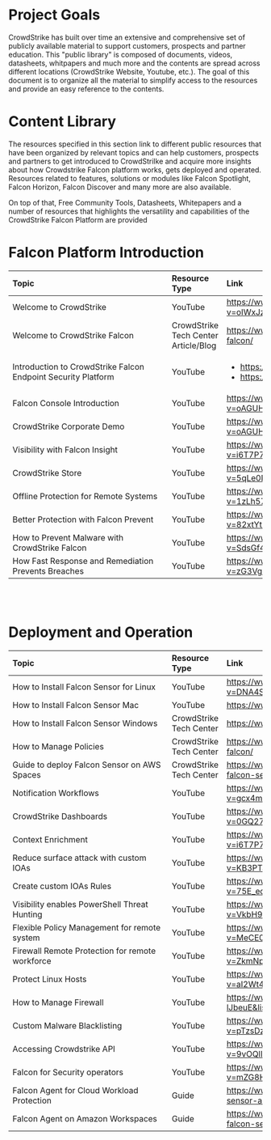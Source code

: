 # Project Goals
CrowdStrike has built over time an extensive and comprehensive set of publicly available material to support customers, prospects and partner education. This "public library" is composed of documents, videos, datasheets, whitpapers and much more and the contents are spread across different locations (CrowdStrike Website, Youtube, etc.).
The goal of this document is to organize all the material to simplify access to the resources and provide an  easy reference to the contents.

# Content Library
The resources specified in this section link to different public resources that have been organized by relevant topics and can help customers, prospects and partners to get introduced to CrowdStrilke and acquire more insights about how Crowdstrike Falcon platform works, gets deployed and operated. Resources related to features, solutions or modules like Falcon Spotlight, Falcon Horizon, Falcon Discover and many more are also available.

On top of that, Free Community Tools, Datasheets, Whitepapers  and a number of resources that highlights the versatility and capabilities of the CrowdStrike Falcon Platform are provided

# Falcon Platform Introduction
| <div style="width:300px">Topic</div> | Resource Type | <div style="width:300px">Link</div> |
|:-|:-|:-|
| Welcome to CrowdStrike | YouTube | https://www.youtube.com/watch?v=oIWxJzPfpyY&list=PLtojL19AteZv3oYq8_jD_0J5vNvxdGDDs&index=91 |
| Welcome to CrowdStrike Falcon | CrowdStrike Tech Center Article/Blog | https://www.crowdstrike.com/blog/tech-center/welcome-to-crowdstrike-falcon/ | 
| Introduction to CrowdStrike Falcon Endpoint Security Platform | YouTube | <ul><li>https://www.youtube.com/watch?v=tgryLPiVGLE</li><li>https://www.youtube.com/watch?v=mRT9Ab36PIc</li></ul>|
| Falcon Console Introduction | YouTube | https://www.youtube.com/watch?v=oAGUHgtf7c8&list=PLtojL19AteZv3oYq8_jD_0J5vNvxdGDDs&index=46 |
| CrowdStrike Corporate Demo | YouTube | https://www.youtube.com/watch?v=oAGUHgtf7c8&list=PLtojL19AteZv3oYq8_jD_0J5vNvxdGDDs&index=46 |
| Visibility with Falcon Insight | YouTube | https://www.youtube.com/watch?v=i6T7P7d970A&list=PLtojL19AteZv3oYq8_jD_0J5vNvxdGDDs&index=30
| CrowdStrike Store | YouTube | https://www.youtube.com/watch?v=5qLe0RMpc1U&list=PLtojL19AteZv3oYq8_jD_0J5vNvxdGDDs&index=26 |
| Offline Protection for Remote Systems | YouTube | https://www.youtube.com/watch?v=1zLh57AG8Z8&list=PLtojL19AteZv3oYq8_jD_0J5vNvxdGDDs&index=40 |
| Better Protection with Falcon Prevent | YouTube | https://www.youtube.com/watch?v=82xtYtEnSzE&list=PLtojL19AteZv3oYq8_jD_0J5vNvxdGDDs&index=77 |
| How to Prevent Malware with CrowdStrike Falcon | YouTube | https://www.youtube.com/watch?v=SdsGf40LNKs&list=PLtojL19AteZv3oYq8_jD_0J5vNvxdGDDs&index=110 |
| How Fast Response and Remediation Prevents Breaches | YouTube | https://www.youtube.com/watch?v=zG3VgC5OtBk&list=PLtojL19AteZv3oYq8_jD_0J5vNvxdGDDs&index=96 |

<br/><br/>

# Deployment and Operation
| <div style="width:300px">Topic</div> | Resource Type | <div style="width:300px">Link</div> |
|:-|:-|:-|
| How to Install Falcon Sensor for Linux | YouTube | https://www.youtube.com/watch?v=DNA4SKIaa98&list=PLtojL19AteZv3oYq8_jD_0J5vNvxdGDDs&index=86 |
| How to Install Falcon Sensor Mac | YouTube | https://www.youtube.com/watch?v=ofqdrqJ0m30 |
| How to Install Falcon Sensor Windows | CrowdStrike Tech Center | https://www.crowdstrike.com/blog/tech-center/install-falcon-sensor/ |
| How to Manage Policies | CrowdStrike Tech Center | https://www.crowdstrike.com/blog/tech-center/how-to-manage-policies-in-falcon/ |
| Guide to deploy Falcon Sensor on AWS Spaces | CrowdStrike Tech Center | https://www.crowdstrike.com/resources/guides/how-to-deploy-crowdstrike-falcon-sensor-on-aws/ |
| Notification Workflows | YouTube | https://www.youtube.com/watch?v=gcx4mR9JXhs&list=PLtojL19AteZv3oYq8_jD_0J5vNvxdGDDs&index=17 |
| CrowdStrike Dashboards | YouTube | https://www.youtube.com/watch?v=0GQ27tUItbM&list=PLtojL19AteZv3oYq8_jD_0J5vNvxdGDDs&index=10 |
| Context Enrichment | YouTube | https://www.youtube.com/watch?v=i6T7P7d970A&list=PLtojL19AteZv3oYq8_jD_0J5vNvxdGDDs&index=30 | 
| Reduce surface attack with custom IOAs | YouTube | https://www.youtube.com/watch?v=KB3PTa6xeKw&list=PLtojL19AteZv3oYq8_jD_0J5vNvxdGDDs&index=44 |
| Create custom IOAs Rules | YouTube | https://www.youtube.com/watch?v=75E_edpAmp4&list=PLtojL19AteZv3oYq8_jD_0J5vNvxdGDDs&index=69 |
| Visibility enables PowerShell Threat Hunting | YouTube | https://www.youtube.com/watch?v=VkbH9YDe37E&list=PLtojL19AteZv3oYq8_jD_0J5vNvxdGDDs&index=42 |
| Flexible Policy Management for remote system | YouTube | https://www.youtube.com/watch?v=MeCE0iFkk6A&list=PLtojL19AteZv3oYq8_jD_0J5vNvxdGDDs&index=49&t=7s |
| Firewall Remote Protection for remote workforce | YouTube | https://www.youtube.com/watch?v=ZkmNp6ElRsc&list=PLtojL19AteZv3oYq8_jD_0J5vNvxdGDDs&index=60 |
| Protect Linux Hosts | YouTube | https://www.youtube.com/watch?v=aI2Wt4nnK4U&list=PLtojL19AteZv3oYq8_jD_0J5vNvxdGDDs&index=61 |
| How to Manage Firewall | YouTube | https://www.youtube.com/watch?v=7u9K-lJbeuE&list=PLtojL19AteZv3oYq8_jD_0J5vNvxdGDDs&index=68 |
| Custom Malware Blacklisting | YouTube | https://www.youtube.com/watch?v=pTzsDz7QbSY&list=PLtojL19AteZv3oYq8_jD_0J5vNvxdGDDs&index=71 |
| Accessing Crowdstrike API | YouTube | https://www.youtube.com/watch?v=9vOQlIzNuWU&list=PLtojL19AteZv3oYq8_jD_0J5vNvxdGDDs&index=79 |
| Falcon for Security operators | YouTube | https://www.youtube.com/watch?v=mZG8HYj_lcM&list=PLtojL19AteZv3oYq8_jD_0J5vNvxdGDDs&index=94 |
| Falcon Agent for Cloud Workload Protection | Guide | https://www.crowdstrike.com/resources/guides/how-to-deploy-falcon-sensor-across-gcp-workloads/ |
| Falcon Agent on Amazon Workspaces | Guide | https://www.crowdstrike.com/resources/guides/how-to-deploy-crowdstrike-falcon-sensor-on-aws/ |